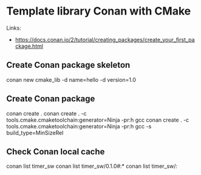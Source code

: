 # Template library Conan with CMake

Links:

- <https://docs.conan.io/2/tutorial/creating_packages/create_your_first_package.html>

## Create Conan package skeleton

  conan new cmake_lib -d name=hello -d version=1.0

## Create Conan package

  conan create .
  conan create . -c tools.cmake.cmaketoolchain:generator=Ninja -pr:h gcc
  conan create . -c tools.cmake.cmaketoolchain:generator=Ninja -pr:h gcc -s build_type=MinSizeRel

## Check Conan local cache

  conan list timer_sw
  conan list timer_sw/0.1.0#:*
  conan list timer_sw/*:*
